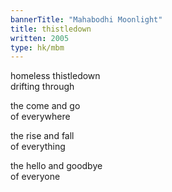 ```yaml
---
bannerTitle: "Mahabodhi Moonlight" 
title: thistledown 
written: 2005
type: hk/mbm
---
```


homeless thistledown  
drifting through


the come and go  
of everywhere


the rise and fall  
of everything


the hello and goodbye  
of everyone
